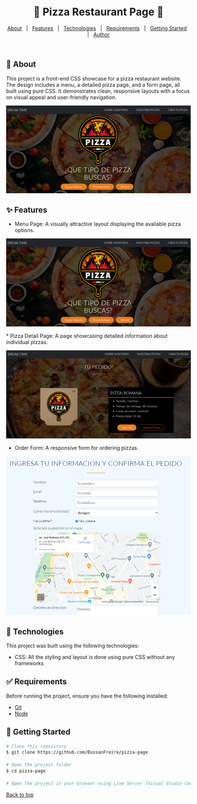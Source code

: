 <h1 align="center">🍕 Pizza Restaurant Page 🍕</h1>

<p align="center">
  <a href="#about">About</a> &#xa0; | &#xa0;
  <a href="#features">Features</a> &#xa0; | &#xa0;
  <a href="#technologies">Technologies</a> &#xa0; | &#xa0;
  <a href="#requirements">Requirements</a> &#xa0; | &#xa0;
  <a href="#getting-started">Getting Started</a> &#xa0; | &#xa0;
  <a href="https://github.com/DussanFreire" target="_blank">Author</a>
</p>

<br>

## 📜 About 

This project is a front-end CSS showcase for a pizza restaurant website. The design includes a menu, a detailed pizza page, and a form page, all built using pure CSS. It demonstrates clean, responsive layouts with a focus on visual appeal and user-friendly navigation.

<p align="center">
  <img src="./photos/pizza-menu-page.png" width="700" title="menu">
</p>


## ✨ Features


* Menu Page: A visually attractive layout displaying the available pizza options.
<p align="center">
  <img src="./photos/pizza-menu-page.png" width="700" title="menu">
</p>
* Pizza Detail Page: A page showcasing detailed information about individual pizzas.
<p align="center">
  <img src="./photos/pizza-page.png" width="700" title="Pizza Page">
</p>

* Order Form: A responsive form for ordering pizzas.
<p align="center">
  <img src="./photos/pizza-form-page.png" width="700" title="menu">
</p>

## 🚀 Technologies

This project was built using the following technologies:

* CSS: All the styling and layout is done using pure CSS without any frameworks

## ✅ Requirements ##

Before running the project, ensure you have the following installed:
* [Git](https://git-scm.com)
* [Node](https://nodejs.org/en/) 

## 🏁 Getting Started ##

```bash
# Clone this repository
$ git clone https://github.com/DussanFreire/pizza-page

# Open the project folder
$ cd pizza-page

# Open the project in your browser using Live Server (Visual Studio Code extension)
```



<a href="#top">Back to top</a>
